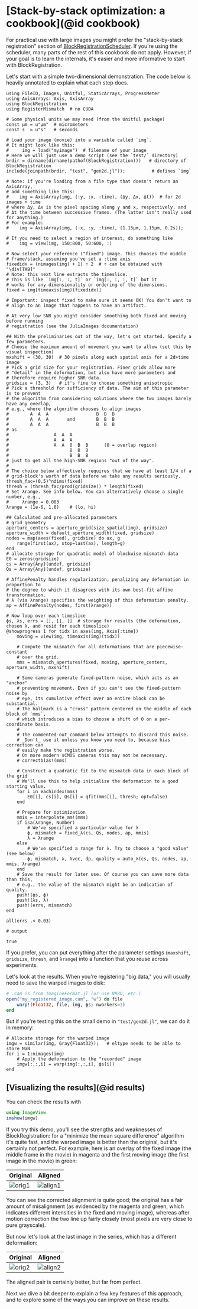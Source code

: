 # [Stack-by-stack optimization: a cookbook](@id cookbook)

For practical use with large images you might prefer the "stack-by-stack registration"
section of
[BlockRegistrationScheduler](https://github.com/HolyLab/BlockRegistrationScheduler).
If you're using the scheduler, many parts of the rest of this cookbook
do not apply.
However, if your goal is to learn the internals, it's easier and more informative to start with BlockRegistration.

Let's start with a simple two-dimensional demonstration.
The code below is heavily annotated to explain what each step does.

```jldoctest cookbook; filter=[r"Planning.*", r"Progress.*"]
using FileIO, Images, Unitful, StaticArrays, ProgressMeter
using AxisArrays: Axis, AxisArray
using BlockRegistration
using RegisterMismatch  # no CUDA

# Some physical units we may need (from the Unitful package)
const μm = u"μm"  # micrometers
const s  = u"s"   # seconds

# Load your image (movie) into a variable called `img`.
# It might look like this:
#     img = load("myimage")  # filename of your image
# Here we will just use a demo script (see the `test/` directory)
brdir = dirname(dirname(pathof(BlockRegistration)))   # directory of BlockRegistration
include(joinpath(brdir, "test", "gen2d.jl"));          # defines `img`

# Note: if you're loading from a file type that doesn't return an AxisArray,
# add something like this:
#    img = AxisArray(img, (:y, :x, :time), (Δy, Δx, Δt))  # for 2d images + time
# where Δy, Δx is the pixel spacing along y and x, respectively, and
# Δt the time between successive frames. (The latter isn't really used for anything.)
# For example:
#    img = AxisArray(img, (:x, :y, :time), (1.15μm, 1.15μm, 0.2s));

# If you need to select a region of interest, do something like
#    img = view(img, 150:800, 50:600, :)

# Now select your reference ("fixed") image. This chooses the middle
# frame/stack, assuming you've set a :time axis
fixedidx = (nimages(img) + 1) ÷ 2  # ÷ can be obtained with "\div[TAB]"
# Note: this next line extracts the timeslice.
# This is like `img[:, :, t]` or `img[:, :, :, t]` but it
# works for any dimensionality or ordering of the dimensions.
fixed = img[timeaxis(img)(fixedidx)]

# Important: inspect fixed to make sure it seems OK! You don't want to
# align to an image that happens to have an artifact.

# At very low SNR you might consider smoothing both fixed and moving before running
# registration (see the JuliaImages documentation)

## With the preliminaries out of the way, let's get started. Specify a few parameters.
# Choose the maximum amount of movement you want to allow (set this by visual inspection)
mxshift = (30, 30)  # 30 pixels along each spatial axis for a 2d+time image
# Pick a grid size for your registration. Finer grids allow more
# "detail" in the deformation, but also have more parameters and
# therefore require higher SNR data.
gridsize = (3, 3)   # it's fine to choose something anisotropic
# Pick a threshold for sufficiency of data. The aim of this parameter is to prevent
# the algorithm from considering solutions where the two images barely have any overlap,
# e.g., where the algorithm chooses to align images
#        A  A  A                  B  B  B
#        A  A  A       and        B  B  B
#        A  A  A                  B  B  B
# as
#                 A  A  A
#                 A  A  A
#                 A  A  O  B  B      (O = overlap region)
#                       B  B  B
#                       B  B  B
# just to get all the high-SNR regions "out of the way".
#
# The choice below effectively requires that we have at least 1/4 of a
# grid-block's worth of data before we take any results seriously.
thresh_fac=(0.5)^ndims(fixed)
thresh = (thresh_fac/prod(gridsize)) * length(fixed)
# Set λrange. See info below. You can alternatively choose a single number, e.g.,
#     λrange = 0.003
λrange = (1e-6, 1.0)    # (lo, hi)

## Calculated and pre-allocated parameters
# grid geometry
aperture_centers = aperture_grid(size_spatial(img), gridsize)
aperture_width = default_aperture_width(fixed, gridsize)
nodes = map(axes(fixed), gridsize) do ax, g
    range(first(ax), stop=last(ax), length=g)
end
# allocate storage for quadratic model of blockwise mismatch data
E0 = zeros(gridsize)
cs = Array{Any}(undef, gridsize)
Qs = Array{Any}(undef, gridsize)

# AffinePenalty handles regularization, penalizing any deformation in proportion to
# the degree to which it disagrees with its own best-fit affine transformation.
# λ (via λrange) specifies the weighting of this deformation penalty.
ap = AffinePenalty(nodes, first(λrange))

# Now loop over each timeslice
ϕs, λs, errs = [], [], []  # storage for results (the deformation, chosen λ, and resid for each timeslice)
@showprogress 1 for tidx in axes(img, Axis{:time})
    moving = view(img, timeaxis(img)(tidx))

    # Compute the mismatch for all deformations that are piecewise-constant
    # over the grid.
    mms = mismatch_apertures(fixed, moving, aperture_centers, aperture_width, mxshift)

    # Some cameras generate fixed-pattern noise, which acts as an "anchor"
    # preventing movement. Even if you can't see the fixed-pattern noise by
    # eye, its cumulative effect over an entire block can be substantial.
    # The hallmark is a "cross" pattern centered on the middle of each block of `mms`,
    # which introduces a bias to choose a shift of 0 on a per-coordinate basis.
    #
    # The commented-out command below attempts to discard this noise.
    # _Don't_ use it unless you know you need to, because bias correction can
    # easily make the registration worse.
    # On more modern sCMOS cameras this may not be necessary.
    # correctbias!(mms)

    # Construct a quadratic fit to the mismatch data in each block of the grid
    # We'll use this to help initialize the deformation to a good starting value.
    for i in eachindex(mms)
        E0[i], cs[i], Qs[i] = qfit(mms[i], thresh; opt=false)
    end

    # Prepare for optimization
    mmis = interpolate_mm!(mms)
    if isa(λrange, Number)
        # We've specified a particular value for λ
        ϕ, mismatch = fixed_λ(cs, Qs, nodes, ap, mmis)
        λ = λrange
    else
        # We've specified a range for λ. Try to choose a "good value" (see below)
        ϕ, mismatch, λ, λvec, dp, quality = auto_λ(cs, Qs, nodes, ap, mmis, λrange)
    end
    # Save the result for later use. Of course you can save more data than this,
    # e.g., the value of the mismatch might be an indication of quality.
    push!(ϕs, ϕ)
    push!(λs, λ)
    push!(errs, mismatch)
end

all(errs .< 0.03)

# output

true
```

If you prefer, you can put everything after the parameter settings
(`maxshift`, `gridsize`, `thresh`, and `λrange`) into a function that
you reuse across experiments.

Let's look at the results.
When you're registering "big data," you will usually need to save the warped images to disk:

```julia
# .cam is from ImagineFormat.jl (or use NRRD, etc.)
open("my_registered_image.cam", "w") do file
    warp!(Float32, file, img, ϕs; nworkers=3)
end
```

But if you're testing this on the small demo in `"test/gen2d.jl"`, we can do it in memory:

```jldoctest cookbook; filter="\".*"
# Allocate storage for the warped image
imgw = similar(img, Gray{Float32});   # eltype needs to be able to store NaN
for i = 1:nimages(img)
    # Apply the deformation to the "recorded" image
    imgw[:,:,i] = warp(img[:,:,i], ϕs[i])
end
```

## [Visualizing the results](@id results)

You can check the results with

```julia
using ImageView
imshow(imgw)
```

If you try this demo, you'll see the strengths and weaknesses of BlockRegistration:
for a "minimize the mean square difference" algorithm it's quite fast,
and the warped image is better than the original, but it's certainly not perfect.
For example, here is an overlay of the fixed image (the middle frame in the movie) in magenta and the first moving image (the first image in the movie) in green:

|  Original  |  Aligned  |
| ---------- | --------- |
| ![orig1](assets/original1.png) | ![align1](assets/aligned1.png) |

You can see the corrected alignment is quite good; the original has a fair amount of misalignment (as evidenced by the magenta and green, which indicates different intensities in the fixed and moving image), whereas after motion correction the two line up fairly closely (most pixels are very close to pure grayscale).

But now let's look at the last image in the series, which has a different deformation:

|  Original  |  Aligned  |
| ---------- | --------- |
| ![orig2](assets/original2.png) | ![align2](assets/aligned2.png) |

The aligned pair is certainly better, but far from perfect.

Next we dive a bit deeper to explain a few key features of this approach,
and to explore some of the ways you can improve on these results.

